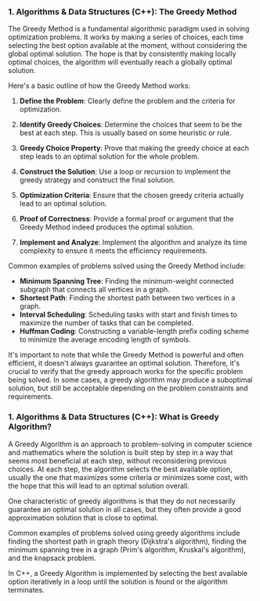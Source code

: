 ### 1. Algorithms & Data Structures (C++): The Greedy Method

The Greedy Method is a fundamental algorithmic paradigm used in solving optimization problems. It works by making a series of choices, each time selecting the best option available at the moment, without considering the global optimal solution. The hope is that by consistently making locally optimal choices, the algorithm will eventually reach a globally optimal solution.

Here's a basic outline of how the Greedy Method works:

1. **Define the Problem**: Clearly define the problem and the criteria for optimization.

2. **Identify Greedy Choices**: Determine the choices that seem to be the best at each step. This is usually based on some heuristic or rule.

3. **Greedy Choice Property**: Prove that making the greedy choice at each step leads to an optimal solution for the whole problem.

4. **Construct the Solution**: Use a loop or recursion to implement the greedy strategy and construct the final solution.

5. **Optimization Criteria**: Ensure that the chosen greedy criteria actually lead to an optimal solution.

6. **Proof of Correctness**: Provide a formal proof or argument that the Greedy Method indeed produces the optimal solution.

7. **Implement and Analyze**: Implement the algorithm and analyze its time complexity to ensure it meets the efficiency requirements.

Common examples of problems solved using the Greedy Method include:

- **Minimum Spanning Tree**: Finding the minimum-weight connected subgraph that connects all vertices in a graph.
- **Shortest Path**: Finding the shortest path between two vertices in a graph.
- **Interval Scheduling**: Scheduling tasks with start and finish times to maximize the number of tasks that can be completed.
- **Huffman Coding**: Constructing a variable-length prefix coding scheme to minimize the average encoding length of symbols.

It's important to note that while the Greedy Method is powerful and often efficient, it doesn't always guarantee an optimal solution. Therefore, it's crucial to verify that the greedy approach works for the specific problem being solved. In some cases, a greedy algorithm may produce a suboptimal solution, but still be acceptable depending on the problem constraints and requirements.


### 1. Algorithms & Data Structures (C++): What is Greedy Algorithm?

A Greedy Algorithm is an approach to problem-solving in computer science and mathematics where the solution is built step by step in a way that seems most beneficial at each step, without reconsidering previous choices. At each step, the algorithm selects the best available option, usually the one that maximizes some criteria or minimizes some cost, with the hope that this will lead to an optimal solution overall.

One characteristic of greedy algorithms is that they do not necessarily guarantee an optimal solution in all cases, but they often provide a good approximation solution that is close to optimal.

Common examples of problems solved using greedy algorithms include finding the shortest path in graph theory (Dijkstra's algorithm), finding the minimum spanning tree in a graph (Prim's algorithm, Kruskal's algorithm), and the knapsack problem.

In C++, a Greedy Algorithm is implemented by selecting the best available option iteratively in a loop until the solution is found or the algorithm terminates.
